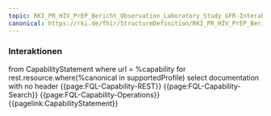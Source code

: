```yaml
---
topic: RKI_PR_HIV_PrEP_Bericht_Observation_Laboratory_Study_GFR-Interaktionen
canonical: https://rki.de/fhir/StructureDefinition/RKI_PR_HIV_PrEP_Bericht_Observation_Laboratory_Study_GFR
---
```

### Interaktionen

<fql output="inline">
from
    CapabilityStatement
where
    url = %capability
for rest.resource.where(%canonical in supportedProfile)
select
    documentation
with
    no header
</fql>

<tabs>
    <tab title="Interaktionen"> 
        {{page:FQL-Capability-REST}}
    </tab>
    <tab title="Suchparameter">
        {{page:FQL-Capability-Search}}
    </tab>
    <tab title="Operationen">
        {{page:FQL-Capability-Operations}}
    </tab>
    <tab title="Link">
        {{pagelink:CapabilityStatement}}
    </tab>
</tabs>



